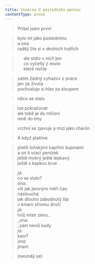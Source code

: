 ```yaml
---
title: Vinárna U posledního penízu
contentType: prose
---
```


> Přišel jsem první

  

> bylo mi jako poslednímu  
> a ona  
> raději čte si v okolních tvářích

  

>      ale stálo v nich jen  
>      co vyčetly z novin  
>      které nečte

  

> zatím žádný vyhazov z práce  
> jen ze života  
> pochvaluje si hlas za sloupem

  

> něco se stalo

  

> lze pokračovat  
> ale tobě je do mlčení  
> mně do tmy

  

> vrchní se zjevuje a mizí jako charón

  

> A když platíme

  

> platíš loňskými kapřími šupinami  
> a on ti vrací penízek  
> ještě mokrý ještě lepkavý  
> ještě s kapkou krve

  

> _já:_  
> co se stalo?  
> _ona:_  
> víš jak jeroným měří čas:  
> naslouchá  
> jak dlouho zabodnutý šíp  
> v kmeni stromu drnčí  
> _já:_  
> tvůj mistr zenu…  
> _ona:  
> _sám nevíš kudy  
> _já:_  
> kam?  
> _ona:_  
> jinam

  

> (nesmějí se)
